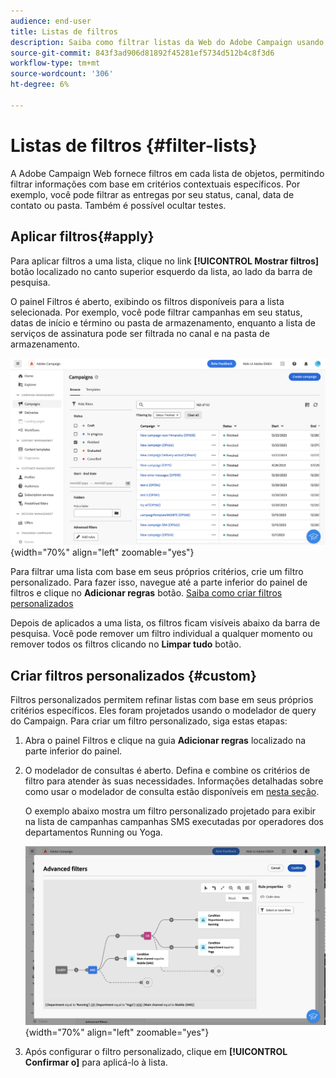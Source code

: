 ```yaml
---
audience: end-user
title: Listas de filtros
description: Saiba como filtrar listas da Web do Adobe Campaign usando filtros incorporados e personalizados.
source-git-commit: 843f3ad906d81892f45281ef5734d512b4c8f3d6
workflow-type: tm+mt
source-wordcount: '306'
ht-degree: 6%

---
```



# Listas de filtros {#filter-lists}

A Adobe Campaign Web fornece filtros em cada lista de objetos, permitindo filtrar informações com base em critérios contextuais específicos. Por exemplo, você pode filtrar as entregas por seu status, canal, data de contato ou pasta. Também é possível ocultar testes.

## Aplicar filtros{#apply}

Para aplicar filtros a uma lista, clique no link **[!UICONTROL Mostrar filtros]** botão localizado no canto superior esquerdo da lista, ao lado da barra de pesquisa.

O painel Filtros é aberto, exibindo os filtros disponíveis para a lista selecionada. Por exemplo, você pode filtrar campanhas em seu status, datas de início e término ou pasta de armazenamento, enquanto a lista de serviços de assinatura pode ser filtrada no canal e na pasta de armazenamento.

![](assets/filters-pane.png){width="70%" align="left" zoomable="yes"}

Para filtrar uma lista com base em seus próprios critérios, crie um filtro personalizado. Para fazer isso, navegue até a parte inferior do painel de filtros e clique no **Adicionar regras** botão. [Saiba como criar filtros personalizados](#custom)

Depois de aplicados a uma lista, os filtros ficam visíveis abaixo da barra de pesquisa. Você pode remover um filtro individual a qualquer momento ou remover todos os filtros clicando no **Limpar tudo** botão.

## Criar filtros personalizados {#custom}

Filtros personalizados permitem refinar listas com base em seus próprios critérios específicos. Eles foram projetados usando o modelador de query do Campaign. Para criar um filtro personalizado, siga estas etapas:

1. Abra o painel Filtros e clique na guia **Adicionar regras** localizado na parte inferior do painel.
1. O modelador de consultas é aberto. Defina e combine os critérios de filtro para atender às suas necessidades. Informações detalhadas sobre como usar o modelador de consulta estão disponíveis em [nesta seção](../query/query-modeler-overview.md).

   O exemplo abaixo mostra um filtro personalizado projetado para exibir na lista de campanhas campanhas SMS executadas por operadores dos departamentos Running ou Yoga.

   ![](assets/filters-sample.png){width="70%" align="left" zoomable="yes"}

1. Após configurar o filtro personalizado, clique em **[!UICONTROL Confirmar o]** para aplicá-lo à lista.
